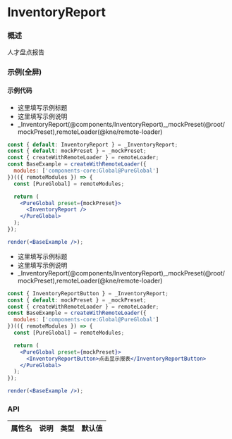 
# InventoryReport


### 概述

人才盘点报告


### 示例(全屏)

#### 示例代码

- 这里填写示例标题
- 这里填写示例说明
- _InventoryReport(@components/InventoryReport),_mockPreset(@root/mockPreset),remoteLoader(@kne/remote-loader)

```jsx
const { default: InventoryReport } = _InventoryReport;
const { default: mockPreset } = _mockPreset;
const { createWithRemoteLoader } = remoteLoader;
const BaseExample = createWithRemoteLoader({
  modules: ['components-core:Global@PureGlobal']
})(({ remoteModules }) => {
  const [PureGlobal] = remoteModules;

  return (
    <PureGlobal preset={mockPreset}>
      <InventoryReport />
    </PureGlobal>
  );
});

render(<BaseExample />);

```

- 这里填写示例标题
- 这里填写示例说明
- _InventoryReport(@components/InventoryReport),_mockPreset(@root/mockPreset),remoteLoader(@kne/remote-loader)

```jsx
const { InventoryReportButton } = _InventoryReport;
const { default: mockPreset } = _mockPreset;
const { createWithRemoteLoader } = remoteLoader;
const BaseExample = createWithRemoteLoader({
  modules: ['components-core:Global@PureGlobal']
})(({ remoteModules }) => {
  const [PureGlobal] = remoteModules;

  return (
    <PureGlobal preset={mockPreset}>
      <InventoryReportButton>点击显示报表</InventoryReportButton>
    </PureGlobal>
  );
});

render(<BaseExample />);

```


### API

|属性名|说明|类型|默认值|
|  ---  | ---  | --- | --- |

